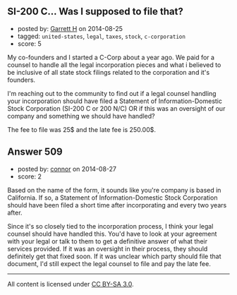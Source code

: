## SI-200 C... Was I supposed to file that?

- posted by: [Garrett H](https://stackexchange.com/users/4940090/garrett-h) on 2014-08-25
- tagged: `united-states`, `legal`, `taxes`, `stock`, `c-corporation`
- score: 5

My co-founders and I started a C-Corp about a year ago. We paid for a counsel to handle all the legal incorporation pieces and what i believed to be inclusive of all state stock filings related to the corporation and it's founders. 

I'm reaching out to the community to find out if a legal counsel handling your incorporation should have filed a Statement of Information-Domestic Stock Corporation (SI-200 C or 200 N/C) OR if this was an oversight of our company and something we should have handled?

The fee to file was 25$ and the late fee is 250.00$.


## Answer 509

- posted by: [connor](https://stackexchange.com/users/392995/connor) on 2014-08-27
- score: 2

Based on the name of the form, it sounds like you're company is based in California. If so, a Statement of Information-Domestic Stock Corporation should have been filed a short time after incorporating and every two years after. 

Since it's so closely tied to the incorporation process, I think your legal counsel should have handled this. You'd have to look at your agreement with your legal or talk to them to get a definitive answer of what their services provided. If it was an oversight in their process, they should definitely get that fixed soon. If it was unclear which party should file that document, I'd still expect the legal counsel to file and pay the late fee.



---

All content is licensed under [CC BY-SA 3.0](https://creativecommons.org/licenses/by-sa/3.0/).

